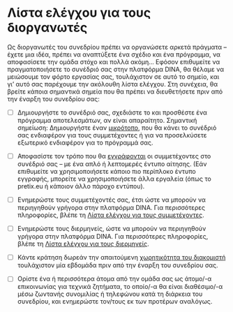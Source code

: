 # Λίστα ελέγχου για τους διοργανωτές

Ως διοργανωτές του συνεδρίου πρέπει να οργανώσετε αρκετά πράγματα – έχετε μια ιδέα, πρέπει να αναπτύξετε ένα σχέδιο και ένα πρόγραμμα, να αποφασίσετε την ομάδα στόχο και πολλά ακόμη… Εφόσον επιθυμείτε να πραγματοποιήσετε το συνέδριό σας στην πλατφόρμα DINA, θα θέλαμε να μειώσουμε τον φόρτο εργασίας σας, τουλάχιστον σε αυτό το σημείο, και γι’ αυτό σας παρέχουμε την ακόλουθη λίστα ελέγχου. Στη συνέχεια, θα βρείτε κάποια σημαντικά σημεία που θα πρέπει να διευθετήσετε πριν από την έναρξη του συνεδρίου σας:

* [ ] Δημιουργήστε το συνέδριό σας, σχεδιάστε το και προσθέστε ένα πρόγραμμα αποτελεσμάτων, αν είναι απαραίτητο. Σημαντική σημείωση: Δημιουργήστε έναν [μικρότοπο](https://app.gitbook.com/@dina-international/s/manual/v/gre/funktionalitaeten/start/microsite), που θα κάνει το συνέδριό σας ενδιαφέρον για τους συμμετέχοντες ή για να προσελκύσετε εξωτερικό ενδιαφέρον για το πρόγραμμά σας.
* [ ] Αποφασίστε τον τρόπο που θα [εγγράφονται](https://app.gitbook.com/@dina-international/s/manual/v/gre/funktionalitaeten/teilnehmendenmanagement/antragsformular) οι συμμετέχοντες στο συνέδριό σας – με ένα απλό ή λεπτομερές έντυπο αίτησης. \(Εάν επιθυμείτε να χρησιμοποιήσετε κάποιο πιο περίπλοκο έντυπο εγγραφής, μπορείτε να χρησιμοποιήσετε άλλα εργαλεία \(όπως το pretix.eu ή κάποιον άλλο πάροχο εντύπου\).
* [ ] Ενημερώστε τους συμμετέχοντές σας, έτσι ώστε να μπορούν να περιηγηθούν γρήγορα στην πλατφόρμα DINA. Για περισσότερες πληροφορίες, βλέπε τη [Λίστα ελέγχου για τους συμμετέχοντες](https://app.gitbook.com/@dina-international/s/dina-international/~/drafts/-MW-8def1Ofpg-2R2y0J/checklisten/teilnehmende).
* [ ] Ενημερώστε τους διερμηνείς, ώστε να μπορούν να περιηγηθούν γρήγορα στην πλατφόρμα DINA. Για περισσότερες πληροφορίες, βλέπε τη [Λίστα ελέγχου για τους διερμηνείς](https://app.gitbook.com/@dina-international/s/dina-international/~/drafts/-MW-8def1Ofpg-2R2y0J/checklisten/dolmetschende).
* [ ] Κάντε κράτηση δωρεάν την απαιτούμενη [χωρητικότητα του διακομιστή](https://app.gitbook.com/@dina-international/s/manual/v/gre/funktionalitaeten/tagungsressourcen-buchen) τουλάχιστον μία εβδομάδα πριν από την έναρξη του συνεδρίου σας.
* [ ] Ορίστε ένα ή περισσότερα άτομα από την ομάδα σας ως άτομο/-α επικοινωνίας για τεχνικά ζητήματα, το οποίο/-α θα είναι διαθέσιμο/-α μέσω ζωντανής συνομιλίας ή τηλεφώνου κατά τη διάρκεια του συνεδρίου, και ενημερώστε τον/τους εκ των προτέρων αναλόγως.


